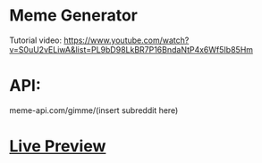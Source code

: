 # Meme Generator
Tutorial video:
https://www.youtube.com/watch?v=S0uU2vELiwA&list=PL9bD98LkBR7P16BndaNtP4x6Wf5Ib85Hm

# API:
meme-api.com/gimme/(insert subreddit here)

# [Live Preview](https://hiratsuna.github.io/Astrology-Memes-Generator/)
